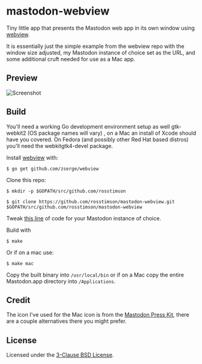 # mastodon-webview

Tiny little app that presents the Mastodon web app in its own window
using [webview](https://github.com/zserge/webview).

It is essentially just the simple example from the webview repo with the
window size adjusted, my Mastodon instance of choice set as the URL, and
some additional cruft needed for use as a Mac app.

## Preview

![Screenshot](screenshot.png)

## Build

You'll need a working Go development environment setup as well
gtk-webkit2 (OS package names will vary) , on a Mac an install of Xcode
should have you covered.  On Fedora (and possibly other Red Hat based distros) you'll need the webkitgtk4-devel package.

Install [webview](https://github.com/zserge/webview) with:

    $ go get github.com/zserge/webview

Clone this repo:

    $ mkdir -p $GOPATH/src/github.com/rosstimson

    $ git clone https://github.com/rosstimson/mastodon-webview.git $GOPATH/src/github.com/rosstimson/mastodon-webview

Tweak [this line](https://github.com/rosstimson/mastodon-webview/blob/master/main.go#L7)
of code for your Mastodon instance of choice.

Build with

    $ make

Or if on a mac use:

    $ make mac

Copy the built binary into `/usr/local/bin` or if on a Mac copy the entire
Mastodon.app directory into `/Applications`.

## Credit

The icon I've used for the Mac icon is from the [Mastodon Press Kit](https://github.com/tootsuite/joinmastodon/blob/master/public/press-kit.zip),
there are a couple alternatives there you might prefer.

## License

Licensed under the [3-Clause BSD License](https://opensource.org/licenses/BSD-3-Clause).
